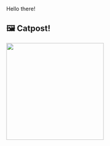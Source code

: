 Hello there!



## 🖼️ Catpost!

<sub>
    <img src="https://cdn2.thecatapi.com/images/as7.jpg" height="256">
</sub>

